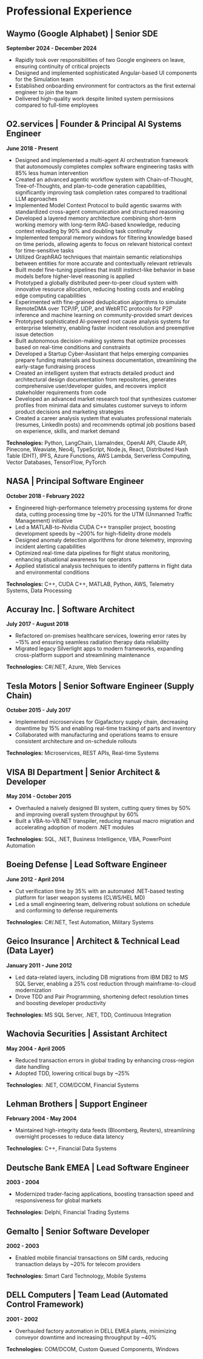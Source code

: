 # Professional Experience

## Waymo (Google Alphabet) | Senior SDE
**September 2024 - December 2024**

- Rapidly took over responsibilities of two Google engineers on leave, ensuring continuity of critical projects
- Designed and implemented sophisticated Angular-based UI components for the Simulation team
- Established onboarding environment for contractors as the first external engineer to join the team
- Delivered high-quality work despite limited system permissions compared to full-time employees

## O2.services | Founder & Principal AI Systems Engineer
**June 2018 - Present**

- Designed and implemented a multi-agent AI orchestration framework that autonomously completes complex software engineering tasks with 85% less human intervention
- Created an advanced agentic workflow system with Chain-of-Thought, Tree-of-Thoughts, and plan-to-code generation capabilities, significantly improving task completion rates compared to traditional LLM approaches
- Implemented Model Context Protocol to build agentic swarms with standardized cross-agent communication and structured reasoning
- Developed a layered memory architecture combining short-term working memory with long-term RAG-based knowledge, reducing context reloading by 90% and doubling task continuity
- Implemented temporal memory windows for filtering knowledge based on time periods, allowing agents to focus on relevant historical context for time-sensitive tasks
- Utilized GraphRAG techniques that maintain semantic relationships between entities for more accurate and contextually relevant retrievals
- Built model fine-tuning pipelines that instill instinct-like behavior in base models before higher-level reasoning is applied
- Prototyped a globally distributed peer-to-peer cloud system with innovative resource allocation, reducing hosting costs and enabling edge computing capabilities
- Experimented with fine-grained deduplication algorithms to simulate RemoteDMA over TCP/IP, UDP, and WebRTC protocols for P2P inference and machine learning on community-provided smart devices
- Prototyped sophisticated AI-powered root cause analysis systems for enterprise telemetry, enabling faster incident resolution and preemptive issue detection
- Built autonomous decision-making systems that optimize processes based on real-time conditions and constraints
- Developed a Startup Cyber-Assistant that helps emerging companies prepare funding materials and business documentation, streamlining the early-stage fundraising process
- Created an intelligent system that extracts detailed product and architectural design documentation from repositories, generates comprehensive user/developer guides, and recovers implicit stakeholder requirements from code
- Developed an advanced market research tool that synthesizes customer profiles from minimal data and simulates customer surveys to inform product decisions and marketing strategies
- Created a career analysis system that evaluates professional materials (resumes, LinkedIn posts) and recommends optimal job positions based on experience, skills, and market demand

**Technologies:** Python, LangChain, LlamaIndex, OpenAI API, Claude API, Pinecone, Weaviate, Neo4j, TypeScript, Node.js, React, Distributed Hash Table (DHT), IPFS, Azure Functions, AWS Lambda, Serverless Computing, Vector Databases, TensorFlow, PyTorch

## NASA | Principal Software Engineer
**October 2018 - February 2022**

- Engineered high-performance telemetry processing systems for drone data, cutting processing time by ~20% for the UTM (Unmanned Traffic Management) initiative
- Led a MATLAB-to-Nvidia CUDA C++ transpiler project, boosting development speeds by ~200% for high-fidelity drone models
- Designed anomaly detection algorithms for drone telemetry, improving incident alerting capabilities
- Optimized real-time data pipelines for flight status monitoring, enhancing situational awareness for operators
- Applied statistical analysis techniques to identify patterns in flight data and environmental conditions

**Technologies:** C++, CUDA C++, MATLAB, Python, AWS, Telemetry Systems, Data Processing

## Accuray Inc. | Software Architect
**July 2017 - August 2018**

- Refactored on-premises healthcare services, lowering error rates by ~15% and ensuring seamless radiation therapy data reliability
- Migrated legacy Silverlight apps to modern frameworks, expanding cross-platform support and streamlining maintenance

**Technologies:** C#/.NET, Azure, Web Services

## Tesla Motors | Senior Software Engineer (Supply Chain)
**October 2015 - July 2017**

- Implemented microservices for Gigafactory supply chain, decreasing downtime by 15% and enabling real-time tracking of parts and inventory
- Collaborated with manufacturing and operations teams to ensure consistent architecture and on-schedule rollouts

**Technologies:** Microservices, REST APIs, Real-time Systems

## VISA BI Department | Senior Architect & Developer
**May 2014 - October 2015**

- Overhauled a naively designed BI system, cutting query times by 50% and improving overall system throughput by 60%
- Built a VBA-to-VB.NET transpiler, reducing manual macro migration and accelerating adoption of modern .NET modules

**Technologies:** SQL, .NET, Business Intelligence, VBA, PowerPoint Automation

## Boeing Defense | Lead Software Engineer
**June 2012 - April 2014**

- Cut verification time by 35% with an automated .NET-based testing platform for laser weapon systems (CLWS/HEL MD)
- Led a small engineering team, delivering robust solutions on schedule and conforming to defense requirements

**Technologies:** C#/.NET, Test Automation, Military Systems

## Geico Insurance | Architect & Technical Lead (Data Layer)
**January 2011 - June 2012**

- Led data-related layers, including DB migrations from IBM DB2 to MS SQL Server, enabling a 25% cost reduction through mainframe-to-cloud modernization
- Drove TDD and Pair Programming, shortening defect resolution times and boosting developer productivity

**Technologies:** MS SQL Server, .NET, TDD, Continuous Integration

## Wachovia Securities | Assistant Architect
**May 2004 - April 2005**

- Reduced transaction errors in global trading by enhancing cross-region date handling
- Adopted TDD, lowering critical bugs by ~25%

**Technologies:** .NET, COM/DCOM, Financial Systems

## Lehman Brothers | Support Engineer
**February 2004 - May 2004**

- Maintained high-integrity data feeds (Bloomberg, Reuters), streamlining overnight processes to reduce data latency

**Technologies:** C++, Financial Data Systems

## Deutsche Bank EMEA | Lead Software Engineer
**2003 - 2004**

- Modernized trader-facing applications, boosting transaction speed and responsiveness for global markets

**Technologies:** Delphi, Financial Trading Systems

## Gemalto | Senior Software Developer
**2002 - 2003**

- Enabled mobile financial transactions on SIM cards, reducing transaction delays by ~20% for telecom providers

**Technologies:** Smart Card Technology, Mobile Systems

## DELL Computers | Team Lead (Automated Control Framework)
**2001 - 2002**

- Overhauled factory automation in DELL EMEA plants, minimizing conveyor downtime and increasing throughput by ~40%

**Technologies:** COM/DCOM, Custom Queued Components, Windows